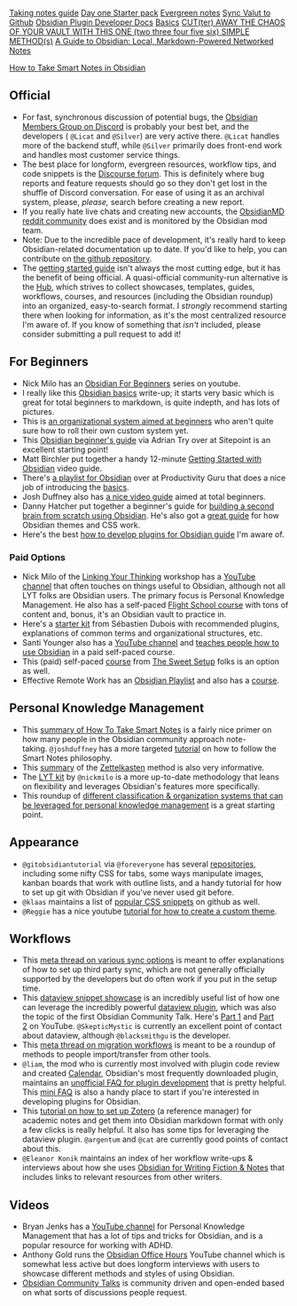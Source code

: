 [Taking notes guide](https://www.takenotesguide.com/how-to-take-notes-in-obsidian-fast-easy-guide/)
[Day one Starter pack](https://www.nickseitz.com/writing/obsidian-day-one-starterpack)
[Evergreen notes](https://notes.andymatuschak.org/z4SDCZQeRo4xFEQ8H4qrSqd68ucpgE6LU155C)
[Sync Valut to Github](https://desktopofsamuel.com/how-to-sync-obsidian-vault-for-free-using-git/)
[Obsidian Plugin Developer Docs](https://marcus.se.net/obsidian-plugin-docs/)
[Basics](https://hackmd.io/KSuvFGtVQcW8LR7G2d_-lA)
[CUT(ter) AWAY THE CHAOS OF YOUR VAULT WITH THIS ONE (two three four five six) SIMPLE METHOD(s)](https://forum.obsidian.md/t/cut-ter-away-the-chaos-of-your-vault-with-this-one-two-three-four-five-six-simple-method-s/33700)
[A Guide to Obsidian: Local, Markdown-Powered Networked Notes](https://www.sitepoint.com/obsidian-beginner-guide/)

[How to Take Smart Notes in Obsidian](https://theknowledgeworker.substack.com/p/how-to-take-smart-notes-in-obsidian?s=r)


## Official

-   For fast, synchronous discussion of potential bugs, the [Obsidian Members Group on Discord](https://obsidian.md/community) is probably your best bet, and the developers ( `@Licat` and `@Silver`) are very active there. `@Licat` handles more of the backend stuff, while `@Silver` primarily does front-end work and handles most customer service things.
-   The best place for longform, evergreen resources, workflow tips, and code snippets is the [Discourse forum](https://forum.obsidian.md/). This is definitely where bug reports and feature requests should go so they don't get lost in the shuffle of Discord conversation. For ease of using it as an archival system, please, _please,_ search before creating a new report.
-   If you really hate live chats and creating new accounts, the [ObsidianMD reddit community](https://www.reddit.com/r/ObsidianMD/) does exist and is monitored by the Obsidian mod team.  
-   Note: Due to the incredible pace of development, it's really hard to keep Obsidian-related documentation up to date. If you'd like to help, you can contribute on [the github repository](https://github.com/obsidianmd/obsidian-docs).
-   The [getting started guide](https://dynalist.io/d/CQ4V16tFhIJIfy-rgDK7r1Bp) isn't always the most cutting edge, but it has the benefit of being official. A quasi-official community-run alternative is the [Hub](https://publish.obsidian.md/hub/00+-+Start+here), which strives to collect showcases, templates, guides, workflows, courses, and resources (including the Obsidian roundup) into an organized, easy-to-search format. I _strongly_ recommend starting there when looking for information, as it's the most centralized resource I'm aware of. If you know of something that _isn't_ included, please consider submitting a pull request to add it!

## For Beginners

-   Nick Milo has an [Obsidian For Beginners](https://www.youtube.com/watch?v=QgbLb6QCK88&list=PL3NaIVgSlAVLHty1-NuvPa9V0b0UwbzBd) series on youtube.
-   I really like this [Obsidian basics](https://hackmd.io/KSuvFGtVQcW8LR7G2d_-lA) write-up; it starts very basic which is great for total beginners to markdown, is quite indepth, and has lots of pictures.
-   This is [an organizational system aimed at beginners](https://forum.obsidian.md/t/cut-ter-away-the-chaos-of-your-vault-with-this-one-two-three-four-five-six-simple-method/33700) who aren't quite sure how to roll their own custom system yet.
-   This [Obsidian beginner's guide](https://www.sitepoint.com/obsidian-beginner-guide/) via Adrian Try over at Sitepoint is an excellent starting point!
-   Matt Birchler put together a handy 12-minute [Getting Started with Obsidian](https://www.youtube.com/watch?v=1qB2-ciYlt4&feature=youtu.be) video guide.
-   There's [a playlist for Obsidian](https://www.youtube.com/playlist?list=PLvmlaxyxtsWz428CtIo_Ia8Bhbo8Uvq2f) over at Productivity Guru that does a nice job of introducing the [basics](https://www.youtube.com/playlist?list=PLvmlaxyxtsWwRXCLFmDVIRM-TxiZSMfda).
-   Josh Duffney also has [a nice video guide](https://www.youtube.com/watch?v=U1Kask7oomM) aimed at total beginners.
-   Danny Hatcher put together a beginner's guide for [building a second brain from scratch using Obsidian](https://www.youtube.com/watch?v=njibNuFQwjw). He's also got a [great guide](https://www.youtube.com/watch?v=W7OUgdvXh0o) for how Obsidian themes and CSS work.
-   Here's the best [how to develop plugins for Obsidian guide](https://marcus.se.net/obsidian-plugin-docs/) I'm aware of.

### Paid Options

-   Nick Milo of the [Linking Your Thinking](https://www.linkingyourthinking.com/) workshop has a [YouTube channel](https://www.youtube.com/channel/UC85D7ERwhke7wVqskV_DZUA/playlists) that often touches on things useful to Obsidian, although not all LYT folks are Obsidian users. The primary focus is Personal Knowledge Management. He also has a self-paced [Flight School course](https://www.linkingyourthinking.com/obsidian-flight-school) with tons of content and, bonus, it's an Obsidian vault to practice in.
-   Here's a [starter kit](https://developassion.gumroad.com/l/obsidian-starter-kit) from Sébastien Dubois with recommended plugins, explanations of common terms and organizational structures, etc.
-   Santi Younger also has a [YouTube channel](https://www.youtube.com/c/SantiYounger/featured) and [teaches people how to use Obsidian](https://courses.santiyounger.com/?affcode=775338_0mge_tdk) in a paid self-paced course.
-   This (paid) self-paced [course](https://thesweetsetup.com/tomorrow-to-obsidian-and-beyond/) from [The Sweet Setup](https://thesweetsetup.com/) folks is an option as well.
-   Effective Remote Work has an [Obsidian Playlist](https://www.youtube.com/watch?v=N5QwtHzrg-E&list=PLrI2d6gSaO9BCd8HjgkSY1yd50nyfxYpN) and also has a [course](https://www.keepproductive.com/obsidian-made-simple).

## Personal Knowledge Management

-   This [summary of How To Take Smart Notes](https://theknowledgeworker.substack.com/p/how-to-take-smart-notes-in-obsidian) is a fairly nice primer on how many people in the Obsidian community approach note-taking. `@joshduffney` has a more targeted [tutorial](https://www.knowledgeworker.blog/p/how-to-take-smart-notes-in-obsidian) on how to follow the Smart Notes philosophy.
-   This [summary](https://www.lesswrong.com/posts/NfdHG6oHBJ8Qxc26s/the-zettelkasten-method-1) of the [Zettelkasten](https://zettelkasten.de/) method is also very informative.
-   The [LYT kit](https://forum.obsidian.md/t/lyt-kit-now-downloadable/390) by `@nickmilo` is a more up-to-date methodology that leans on flexibility and leverages Obsidian's features more specifically.
-   This roundup of [different classification & organization systems that can be leveraged for personal knowledge management](https://forum.obsidian.md/t/cataloging-classification-information-science-pkms-and-you/10071) is a great starting point.

## Appearance

-   `@gitobsidiantutorial` via `@foreveryone` has several [repositories](https://github.com/gitobsidiantutorial?tab=repositories), including some nifty CSS for tabs, some ways manipulate images, kanban boards that work with outline lists, and a handy tutorial for how to set up git with Obsidian if you've never used git before.
-   `@klaas` maintains a list of [popular CSS snippets](https://github.com/Dmitriy-Shulha/obsidian-css-snippets) on github as well.
-   `@Reggie` has a nice youtube [tutorial for how to create a custom theme](https://youtu.be/lyaEnxgow4E).

## Workflows

-   This [meta thread on various sync options](https://forum.obsidian.md/t/meta-post-syncing-between-devices/20983) is meant to offer explanations of how to set up third party sync, which are not generally officially supported by the developers but do often work if you put in the setup time.
-   This [dataview snippet showcase](https://forum.obsidian.md/t/dataview-plugin-snippet-showcase/13673) is an incredibly useful list of how one can leverage the incredibly powerful [dataview plugin](https://github.com/blacksmithgu/obsidian-dataview), which was also the topic of the first Obsidian Community Talk. Here's [Part 1](https://www.youtube.com/watch?v=sEgzrRNkgsE&t=0s) and [Part 2](https://www.youtube.com/watch?v=jW5pD4SioFM) on YouTube. `@SkepticMystic` is currently an excellent point of contact about dataview, although `@blacksmithgu` is the developer.
-   This [meta thread on migration workflows](https://forum.obsidian.md/t/meta-migration-workflows/15252) is meant to be a roundup of methods to people import/transfer from other tools.
-   `@liam`, the mod who is currently most involved with plugin code review and created [Calendar](https://github.com/liamcain/obsidian-calendar-plugin), Obsidian's most frequently downloaded plugin, maintains an [unofficial FAQ for plugin development](https://liamca.in/Obsidian/API+FAQ/index) that is pretty helpful. This [mini FAQ](https://forum.obsidian.md/t/plugins-mini-faq/7737) is also a handy place to start if you're interested in developing plugins for Obsidian.
-   This [tutorial on how to set up Zotero](https://forum.obsidian.md/t/zotero-zotfile-mdnotes-obsidian-dataview-workflow/15536) (a reference manager) for academic notes and get them into Obsidian markdown format with only a few clicks is really helpful. It also has some tips for leveraging the dataview plugin. `@argentum` and `@cat` are currently good points of contact about this.
-   `@Eleanor Konik` maintains an index of her workflow write-ups & interviews about how she uses [Obsidian for Writing Fiction & Notes](https://eleanorkonik.com/obsidian-for-writing/) that includes links to relevant resources from other writers.

## Videos

-   Bryan Jenks has a [YouTube channel](https://www.youtube.com/watch?v=Ewhfok91AdE&list=PL5fd4SsfvECy0zzf8Cyo20ZoipEt6YeL3) for Personal Knowledge Management that has a lot of tips and tricks for Obsidian, and is a popular resource for working with ADHD.
-   Anthony Gold runs the [Obsidian Office Hours](https://www.youtube.com/channel/UCJKoNPnBdCSloJ2wlKnV2Fw) YouTube channel which is somewhat less active but does longform interviews with users to showcase different methods and styles of using Obsidian.
-   [Obsidian Community Talks](https://www.youtube.com/channel/UCxNSTq2kmupdR6LD400FpvA) is community driven and open-ended based on what sorts of discussions people request.